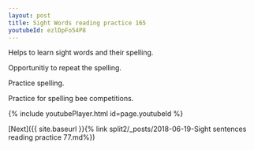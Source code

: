 ```yaml
---
layout: post
title: Sight Words reading practice 165
youtubeId: ezlDpFo54P8
---
```

 
 
Helps to learn sight words and their spelling.

Opportunitiy to repeat the spelling. 

Practice spelling. 
 
Practice for spelling bee competitions. 
 
{% include youtubePlayer.html id=page.youtubeId %}
 
 

[Next]({{ site.baseurl }}{% link  split2/_posts/2018-06-19-Sight sentences reading practice 77.md%})
 
